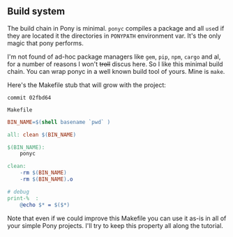 ## Build system

The build chain in Pony is minimal. `ponyc` compiles a package and all `use`d
if they are located it the directories in `PONYPATH` environment var.  It's the
only magic that pony performs.

I'm not found of ad-hoc package managers like `gem`, `pip`, `npm`, `cargo` and
al, for a number of reasons I won't ~~troll~~ discus here. So I like this
minimal build chain. You can wrap ponyc in a well known build tool of yours.
Mine is `make`. 

Here's the Makefile stub that will grow with the project:

`commit 02fbd64`

`Makefile`

``` Makefile
BIN_NAME=$(shell basename `pwd` )

all: clean $(BIN_NAME)

$(BIN_NAME):
	ponyc

clean:
	-rm $(BIN_NAME)
	-rm $(BIN_NAME).o

# debug
print-%  :
	@echo $* = $($*)
```

Note that even if we could improve this Makefile you can use it as-is in all of
your simple Pony projects. I'll try to keep this property all along the
tutorial.
